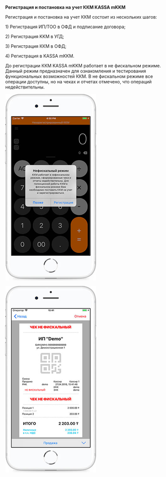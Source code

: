 **Регистрация и постановка на учет ККМ KASSA mKKM**

Регистрация и постановка на учет ККМ состоит из нескольких шагов:

1\) Регистрация ИП/ТОО в ОФД и подписание договора;

2\) Регистрация KKM в УГД;

3\) Регистрация ККМ в ОФД;

4\) Регистрация в KASSA mKKM.

До регистрации ККМ KASSA mKKM работает в не фискальном режиме. Данный режим предназначен для ознакомления и тестирования функциональных возможностей ККМ. В не фискальном режиме все операции доступны, но на чеках и отчетах отмечено, что операций недействительны.

![](/assets/31111111.jpg)

![](/assets/Simulator_Screen_Shot_-_iPhone_8_Plus_-_2018-04-27_at_15.41.49.jpg)

